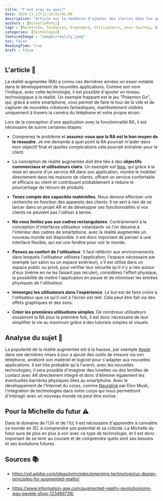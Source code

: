 ```yaml
---
title: "T'est vrai ou quoi?"
date: 2020-11-12T12:53:01+01:00
description: "Article sur la tendance d'ajouter des stories dans les applications"
authors : [MichellePonti]
tags : [Recherche, Tendances, Ergonomie, Utilisateurs, User-Journey, Best-Practices, Personas, Interfaces]
categories: [Technologie]
featuredImage : "images/reality.jpeg"
toc: false
ReadingTime: true
draft : false
---
```


## L'article 📄
La réalité augmentée (RA) a connu ces dernières années un essor notable dans le développement de nouvelles applications. Comme son nom l'indique, avec cette technologie, il est possible d'ajouter un niveau technologique à la réalité. Un exemple frappant est le jeu "Pokemon Go", qui, grâce à votre smartphone, vous permet de faire le tour de la ville et de capturer de nouvelles créatures fantastiques, manifestement visibles uniquement à travers la caméra du téléphone et votre propre écran.

Lors de la conception d'une application avec la fonctionnalité RA, il est nécessaire de suivre certaines étapes:
- Comprenez le problème et **assurez-vous que la RA est le bon moyen de le résoudre**. Je me demande à quel point la RA pourrait m'aider dans mon objectif final et quelles complications cela pourrait entraîner pour le client.

- La conception de réalité augmentée doit être liée à des **objectifs commerciaux et utilisateurs clairs**. Un exemple est [Ikea](https://www.ikea.com/ch/fr/?ref=gwp-start), qui grâce à la mise en œuvre d'un service AR dans son application, montre le mobilier directement dans les maisons de clients, offrant un service confortable et efficace au client et contribuant probablement à réduire le pourcentage de retours de produits.

- **Tenez compte des capacités matérielles**. Nous devons effectuer une recherche en fonction des appareils des clients. Il ne sert à rien de se lancer dans un projet AR et de développer ses fonctionnalités si vos clients ne peuvent pas l'utiliser à terme.

- **Ne vous limitez pas aux cadres rectangulaires**. Contrairement à la conception d'interfaces utilisateur «standard» où l'on dessine à l'intérieur des cadres de smartphone, avec la réalité augmentée un nouveau monde est disponible. Il est donc important de penser à une interface flexible, qui est une fenêtre pour voir le monde.

- **Pensez au confort de l'utilisateur**. Il faut réfléchir aux environnements dans lesquels l'utilisateur utilisera l'application, l'espace nécessaire par exemple (un salon ou un espace extérieur), s'il est utilisé dans un espace public ou privé, pour vérifier leur sécurité qu’il n'y a rien autour d'eux (même en ne les faisant pas reculer), considérez l'effort physique, la possibilité de mettre l'application en pause et de minimiser les entrées physiques de l'utilisateur.

- **Immergez les utilisateurs dans l'expérience**. Le but est de faire croire à l'utilisateur que ce qu'il voit à l'écran est réel. Cela peut être fait via des effets graphiques et des sons.

- **Créer les premières utilisations simples**. De nombreux utilisateurs essaieront la RA pour la première fois, il est donc nécessaire de leur simplifier la vie au maximum grâce à des tutoriels simples et visuels.

## Analyse du sujet 🔎
La popularité de la réalité augmentée est à la hausse, par exemple [Apple](https://www.apple.com/chfr/augmented-reality/) dans ses dernières mises à jour a ajouté des outils de mesure via son téléphone, amélioré son matériel et logiciel pour s'adapter aux nouvelles applications. Il est très probable qu'à l'avenir, avec les nouvelles technologies, il sera possible d'imaginer des lunettes ou des lentilles de contact avec AR directement intégré et donc d'éliminer également les éventuelles barrières physiques liées au smartphone. Avec le développement de l'Internet du corps, comme [Neuralink](https://neuralink.com) par Elon Musk, l'intégration de technologies dans notre corps qui nous permettront d'interagir avec un nouveau monde ne peut être exclue.

## Pour la Michelle du futur ⚠️
Dans le domaine de l'UX et de l'IU, il est nécessaire d'apprendre à connaître ce monde en 3D, à comprendre son potentiel et sa criticité. La Michelle du futur aura de plus en plus à voir avec ce type de technologie, et il est donc important de se tenir au courant et de comprendre quels sont ses besoins et ses évolutions futures.

## Sources 📚
- https://xd.adobe.com/ideas/principles/emerging-technology/ux-design-principles-for-augmented-reality/

- https://www.information-age.com/augmented-reality-revolutionising-way-people-shop-123469739/


